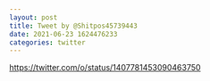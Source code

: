 ```yaml
--- 
layout: post 
title: Tweet by @Shitpos45739443 
date: 2021-06-23 1624476233 
categories: twitter 
--- 
```

https://twitter.com/o/status/1407781453090463750